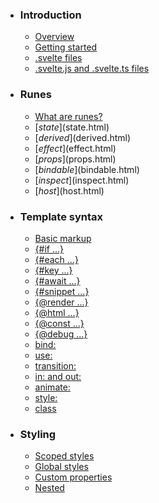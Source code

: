 -   ### Introduction
    
    -   [Overview](overview.html)
    -   [Getting started](getting-started.html)
    -   [.svelte files](svelte-files.html)
    -   [.svelte.js and .svelte.ts files](svelte-js-files.html)
-   ### Runes
    
    -   [What are runes?](what-are-runes.html)
    -   [$state]($state.html)
    -   [$derived]($derived.html)
    -   [$effect]($effect.html)
    -   [$props]($props.html)
    -   [$bindable]($bindable.html)
    -   [$inspect]($inspect.html)
    -   [$host]($host.html)
-   ### Template syntax
    
    -   [Basic markup](basic-markup.html)
    -   [{#if ...}](if.html)
    -   [{#each ...}](each.html)
    -   [{#key ...}](key.html)
    -   [{#await ...}](await.html)
    -   [{#snippet ...}](snippet.html)
    -   [{@render ...}](@render.html)
    -   [{@html ...}](@html.html)
    -   [{@const ...}](@const.html)
    -   [{@debug ...}](@debug.html)
    -   [bind:](bind.html)
    -   [use:](use.html)
    -   [transition:](transition.html)
    -   [in: and out:](in-and-out.html)
    -   [animate:](animate.html)
    -   [style:](style.html)
    -   [class](class.html)
-   ### Styling
    
    -   [Scoped styles](scoped-styles.html)
    -   [Global styles](global-styles.html)
    -   [Custom properties](custom-properties.html)
    -   [Nested <style> elements](nested-style-elements.html)
-   ### Special elements
    
    -   [<svelte:boundary>](svelte-boundary.html)
    -   [<svelte:window>](svelte-window.html)
    -   [<svelte:document>](svelte-document.html)
    -   [<svelte:body>](svelte-body.html)
    -   [<svelte:head>](svelte-head.html)
    -   [<svelte:element>](svelte-element.html)
    -   [<svelte:options>](svelte-options.html)
-   ### Runtime
    
    -   [Stores](stores.html)
    -   [Context](context.html)
    -   [Lifecycle hooks](lifecycle-hooks.html)
    -   [Imperative component API](imperative-component-api.html)
-   ### Misc
    
    -   [Testing](testing.html)
    -   [TypeScript](typescript.html)
    -   [Custom elements](custom-elements.html)
    -   [Svelte 4 migration guide](v4-migration-guide.html)
    -   [Svelte 5 migration guide](v5-migration-guide.html)
    -   [Frequently asked questions](faq.html)
-   ### Reference
    
    -   [svelte](svelte.html)
    -   [svelte/action](svelte-action.html)
    -   [svelte/animate](svelte-animate.html)
    -   [svelte/compiler](svelte-compiler.html)
    -   [svelte/easing](svelte-easing.html)
    -   [svelte/events](svelte-events.html)
    -   [svelte/legacy](svelte-legacy.html)
    -   [svelte/motion](svelte-motion.html)
    -   [svelte/reactivity/window](svelte-reactivity-window.html)
    -   [svelte/reactivity](svelte-reactivity.html)
    -   [svelte/server](svelte-server.html)
    -   [svelte/store](svelte-store.html)
    -   [svelte/transition](svelte-transition.html)
    -   [Compiler errors](compiler-errors.html)
    -   [Compiler warnings](compiler-warnings.html)
    -   [Runtime errors](runtime-errors.html)
    -   [Runtime warnings](runtime-warnings.html)
-   ### Legacy APIs
    
    -   [Overview](legacy-overview.html)
    -   [Reactive let/var declarations](legacy-let.html)
    -   [Reactive $: statements](legacy-reactive-assignments.html)
    -   [export let](legacy-export-let.html)
    -   [$$props and $$restProps](legacy-$$props-and-$$restProps.html)
    -   [on:](legacy-on.html)
    -   [<slot>](legacy-slots.html)
    -   [$$slots](legacy-$$slots.html)
    -   [<svelte:fragment>](legacy-svelte-fragment.html)
    -   [<svelte:component>](legacy-svelte-component.html)
    -   [<svelte:self>](legacy-svelte-self.html)
    -   [Imperative component API](legacy-component-api.html)

SvelteReference

# svelte/legacy

### On this page

-   [svelte/legacy](svelte-legacy.html)
-   [asClassComponent](svelte-legacy.html#asClassComponent)
-   [createBubbler](svelte-legacy.html#createBubbler)
-   [createClassComponent](svelte-legacy.html#createClassComponent)
-   [handlers](svelte-legacy.html#handlers)
-   [nonpassive](svelte-legacy.html#nonpassive)
-   [once](svelte-legacy.html#once)
-   [passive](svelte-legacy.html#passive)
-   [preventDefault](svelte-legacy.html#preventDefault)
-   [run](svelte-legacy.html#run)
-   [self](svelte-legacy.html#self)
-   [stopImmediatePropagation](svelte-legacy.html#stopImmediatePropagation)
-   [stopPropagation](svelte-legacy.html#stopPropagation)
-   [trusted](svelte-legacy.html#trusted)
-   [LegacyComponentType](svelte-legacy.html#LegacyComponentType)

This module provides various functions for use during the migration, since some features can’t be replaced one to one with new features. All imports are marked as deprecated and should be migrated away from over time.

import {
	`function asClassComponent<Props extends Record<string, any>, Exports extends Record<string, any>, Events extends Record<string, any>, Slots extends Record<string, any>>(component: SvelteComponent<Props, Events, Slots> | Component<Props>): ComponentType<SvelteComponent<Props, Events, Slots> & Exports>`

Takes the component function and returns a Svelte 4 compatible component constructor.

@deprecatedUse this only as a temporary solution to migrate your imperative component code to Svelte 5.

asClassComponent,
	`function createBubbler(): (type: string) => (event: Event) => boolean`

Function to create a `bubble` function that mimic the behavior of `on:click` without handler available in svelte 4.

@deprecatedUse this only as a temporary solution to migrate your automatically delegated events in Svelte 5.

createBubbler,
	`function createClassComponent<Props extends Record<string, any>, Exports extends Record<string, any>, Events extends Record<string, any>, Slots extends Record<string, any>>(options: ComponentConstructorOptions<Props> & {     component: ComponentType<SvelteComponent<Props, Events, Slots>> | Component<Props>; }): SvelteComponent<Props, Events, Slots> & Exports`

Takes the same options as a Svelte 4 component and the component function and returns a Svelte 4 compatible component.

@deprecatedUse this only as a temporary solution to migrate your imperative component code to Svelte 5.

createClassComponent,
	`function handlers(...handlers: EventListener[]): EventListener`

Function to mimic the multiple listeners available in svelte 4

@deprecated

handlers,
	`function nonpassive(node: HTMLElement, [event, handler]: [event: string, handler: () => EventListener]): void`

Substitute for the `nonpassive` event modifier, implemented as an action

@deprecated

nonpassive,
	`function once(fn: (event: Event, ...args: Array<unknown>) => void): (event: Event, ...args: unknown[]) => void`

Substitute for the `once` event modifier

@deprecated

once,
	`function passive(node: HTMLElement, [event, handler]: [event: string, handler: () => EventListener]): void`

Substitute for the `passive` event modifier, implemented as an action

@deprecated

passive,
	`function preventDefault(fn: (event: Event, ...args: Array<unknown>) => void): (event: Event, ...args: unknown[]) => void`

Substitute for the `preventDefault` event modifier

@deprecated

preventDefault,
	`function run(fn: () => void | (() => void)): void`

Runs the given function once immediately on the server, and works like `$effect.pre` on the client.

@deprecatedUse this only as a temporary solution to migrate your component code to Svelte 5.

run,
	`function self(fn: (event: Event, ...args: Array<unknown>) => void): (event: Event, ...args: unknown[]) => void`

Substitute for the `self` event modifier

@deprecated

self,
	`function stopImmediatePropagation(fn: (event: Event, ...args: Array<unknown>) => void): (event: Event, ...args: unknown[]) => void`

Substitute for the `stopImmediatePropagation` event modifier

@deprecated

stopImmediatePropagation,
	`function stopPropagation(fn: (event: Event, ...args: Array<unknown>) => void): (event: Event, ...args: unknown[]) => void`

Substitute for the `stopPropagation` event modifier

@deprecated

stopPropagation,
	`function trusted(fn: (event: Event, ...args: Array<unknown>) => void): (event: Event, ...args: unknown[]) => void`

Substitute for the `trusted` event modifier

@deprecated

trusted
} from 'svelte/legacy';

## asClassComponent[](svelte-legacy.html#asClassComponent)

> Use this only as a temporary solution to migrate your imperative component code to Svelte 5.

Takes the component function and returns a Svelte 4 compatible component constructor.

function asClassComponent<
	Props extends Record<string, any>,
	Exports extends Record<string, any>,
	Events extends Record<string, any>,
	Slots extends Record<string, any>
>(
	component:
		| SvelteComponent<Props, Events, Slots>
		| Component<Props>
): ComponentType<
	SvelteComponent<Props, Events, Slots> & Exports
>;

## createBubbler[](svelte-legacy.html#createBubbler)

> Use this only as a temporary solution to migrate your automatically delegated events in Svelte 5.

Function to create a `bubble` function that mimic the behavior of `on:click` without handler available in svelte 4.

function createBubbler(): (
	type: string
) => (event: Event) => boolean;

## createClassComponent[](svelte-legacy.html#createClassComponent)

> Use this only as a temporary solution to migrate your imperative component code to Svelte 5.

Takes the same options as a Svelte 4 component and the component function and returns a Svelte 4 compatible component.

function createClassComponent<
	Props extends Record<string, any>,
	Exports extends Record<string, any>,
	Events extends Record<string, any>,
	Slots extends Record<string, any>
>(
	options: ComponentConstructorOptions<Props> & {
		component:
			| ComponentType<SvelteComponent<Props, Events, Slots>>
			| Component<Props>;
	}
): SvelteComponent<Props, Events, Slots> & Exports;

## handlers[](svelte-legacy.html#handlers)

Function to mimic the multiple listeners available in svelte 4

function handlers(
	...handlers: EventListener[]
): EventListener;

## nonpassive[](svelte-legacy.html#nonpassive)

Substitute for the `nonpassive` event modifier, implemented as an action

function nonpassive(
	node: HTMLElement,
	[event, handler]: [
		event: string,
		handler: () => EventListener
	]
): void;

## once[](svelte-legacy.html#once)

Substitute for the `once` event modifier

function once(
	fn: (event: Event, ...args: Array<unknown>) => void
): (event: Event, ...args: unknown[]) => void;

## passive[](svelte-legacy.html#passive)

Substitute for the `passive` event modifier, implemented as an action

function passive(
	node: HTMLElement,
	[event, handler]: [
		event: string,
		handler: () => EventListener
	]
): void;

## preventDefault[](svelte-legacy.html#preventDefault)

Substitute for the `preventDefault` event modifier

function preventDefault(
	fn: (event: Event, ...args: Array<unknown>) => void
): (event: Event, ...args: unknown[]) => void;

## run[](svelte-legacy.html#run)

> Use this only as a temporary solution to migrate your component code to Svelte 5.

Runs the given function once immediately on the server, and works like `$effect.pre` on the client.

function run(fn: () => void | (() => void)): void;

## self[](svelte-legacy.html#self)

Substitute for the `self` event modifier

function self(
	fn: (event: Event, ...args: Array<unknown>) => void
): (event: Event, ...args: unknown[]) => void;

## stopImmediatePropagation[](svelte-legacy.html#stopImmediatePropagation)

Substitute for the `stopImmediatePropagation` event modifier

function stopImmediatePropagation(
	fn: (event: Event, ...args: Array<unknown>) => void
): (event: Event, ...args: unknown[]) => void;

## stopPropagation[](svelte-legacy.html#stopPropagation)

Substitute for the `stopPropagation` event modifier

function stopPropagation(
	fn: (event: Event, ...args: Array<unknown>) => void
): (event: Event, ...args: unknown[]) => void;

## trusted[](svelte-legacy.html#trusted)

Substitute for the `trusted` event modifier

function trusted(
	fn: (event: Event, ...args: Array<unknown>) => void
): (event: Event, ...args: unknown[]) => void;

## LegacyComponentType[](svelte-legacy.html#LegacyComponentType)

Support using the component as both a class and function during the transition period

type LegacyComponentType = {
	new (o: ComponentConstructorOptions): SvelteComponent;
	(
		...args: Parameters<Component<Record<string, any>>>
	): ReturnType<
		Component<Record<string, any>, Record<string, any>>
	>;
};

[Edit this page on GitHub](https://github.com/sveltejs/svelte/edit/main/documentation/docs/98-reference/21-svelte-legacy.md)

previous next

[svelte/events](svelte-events.html) [svelte/motion](svelte-motion.html)